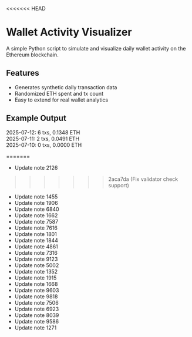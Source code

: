 <<<<<<< HEAD
# Wallet Activity Visualizer

A simple Python script to simulate and visualize daily wallet activity on the Ethereum blockchain.

## Features

- Generates synthetic daily transaction data
- Randomized ETH spent and tx count
- Easy to extend for real wallet analytics

## Example Output


2025-07-12: 6 txs, 0.1348 ETH  
2025-07-11: 2 txs, 0.0491 ETH  
2025-07-10: 0 txs, 0.0000 ETH

=======
- Update note 2126
>>>>>>> 2aca7da (Fix validator check support)
- Update note 1455
- Update note 1906
- Update note 6840
- Update note 1662
- Update note 7587
- Update note 7616
- Update note 1801
- Update note 1844
- Update note 4861
- Update note 7316
- Update note 9123
- Update note 5002
- Update note 1352
- Update note 1915
- Update note 1668
- Update note 9603
- Update note 9818
- Update note 7506
- Update note 6923
- Update note 8039
- Update note 9586
- Update note 1271
